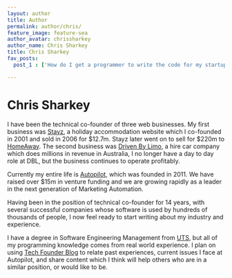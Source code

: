 ```yaml
---
layout: author
title: Author
permalink: author/chris/
feature_image: feature-sea
author_avatar: chrissharkey
author_name: Chris Sharkey
title: Chris Sharkey
fav_posts:
  post_1 : ['How do I get a programmer to write the code for my startup?','how-do-i-get-a-programmer-to-write-code-for-my-startup/', 'A short guide to getting the best our of technical co-founders or contract programmers.']

---
```


# Chris Sharkey

I have been the technical co-founder of three web businesses. My first business was [Stayz](http://www.stayz.com.au), a holiday accommodation website which I co-founded in 2001 and sold in 2006 for $12.7m. Stayz later went on to sell for $220m to [HomeAway](http://www.homeaway.com). The second business was [Driven By Limo](http://www.drivenbylimo.com.au), a hire car company which does millions in revenue in Australia, I no longer have a day to day role at DBL, but the business continues to operate profitably. 

Currently my entire life is [Autopilot](https://autopilothq.com), which was founded in 2011. We have raised over $15m in venture funding and we are growing rapidly as a leader in the next generation of Marketing Automation.

Having been in the position of technical co-founder for 14 years, with several successful companies whose software is used by hundreds of thousands of people, 
I now feel ready to start writing about my industry and experience. 

I have a degree in Software Engineering Management from [UTS](http://www.uts.edu.au), but all of my programming knowledge comes from real world experience. I plan on using [Tech Founder Blog](http://techfounderblog.com) to relate past experiences, current issues I face at 
Autopilot, and share content which I think will help others who are in a similar position, or would like to be.